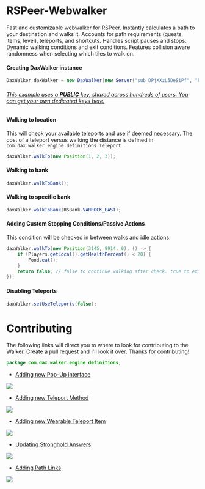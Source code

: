 # RSPeer-Webwalker

Fast and customizable webwalker for RSPeer. Instantly calculates a path to your destination and walks it. Accounts for path requirements (quests, items, level), teleports, and shortcuts. Handles script pauses and stops. Dynamic walking conditions and exit conditions. Features collision aware randomness when selecting which tiles to walk on.

#### Creating DaxWalker instance
```java
DaxWalker daxWalker = new DaxWalker(new Server("sub_DPjXXzL5DeSiPf", "PUBLIC-KEY"));
```
###### [This example uses a **PUBLIC** key, shared across hundreds of users. You can get your own dedicated keys here.](https://admin.dax.cloud/)



#### Walking to location
This will check your available teleports and use if deemed necessary. 
The cost of a teleport versus walking the distance is defined in ```com.dax.walker.engine.definitions.Teleport```
```java
daxWalker.walkTo(new Position(1, 2, 3));
```

#### Walking to bank
```java
daxWalker.walkToBank();
```

#### Walking to specific bank
```java
daxWalker.walkToBank(RSBank.VARROCK_EAST);
```

#### Adding Custom Stopping Conditions/Passive Actions
This condition will be checked in between walks and idle actions.
```java
daxWalker.walkTo(new Position(3145, 9914, 0), () -> {
    if (Players.getLocal().getHealthPercent() < 20) {
        Food.eat();
    }
    return false; // false to continue walking after check. true to exit out of walker.
});
```


#### Disabling Teleports
```java
daxWalker.setUseTeleports(false);
```

# Contributing
The following links will direct you to where to look for contributing to the Walker. Create a pull request and I'll look it over. Thanks for contributing!

```java
package com.dax.walker.engine.definitions;
```

- [Adding new Pop-Up interface](https://github.com/itsdax/RSPeer-Webwalker/blob/master/com/dax/walker/engine/definitions/PopUpInterfaces.java)

![](https://i.imgur.com/ip19tvk.png)


- [Adding new Teleport Method](https://github.com/itsdax/RSPeer-Webwalker/blob/master/com/dax/walker/engine/definitions/Teleport.java)

![](https://i.imgur.com/Jp0wewr.png)

- [Adding new Wearable Teleport Item](https://github.com/itsdax/RSPeer-Webwalker/blob/master/com/dax/walker/engine/definitions/WearableItemTeleport.java)

![](https://i.imgur.com/nkqApnQ.png)

- [Updating Stronghold Answers](https://github.com/itsdax/RSPeer-Webwalker/blob/master/com/dax/walker/engine/definitions/StrongHoldAnswers.java)

![](https://i.imgur.com/XJfCXqI.png)


- [Adding Path Links](https://github.com/itsdax/RSPeer-Webwalker/blob/master/com/dax/walker/engine/definitions/PathLink.java)

![](https://i.imgur.com/KvfHUsz.png)

